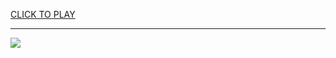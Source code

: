 
<a href="https://premium76.site?title=goku_unblocked_games&ref=13M">CLICK TO PLAY</a></h3>
<hr>

<a href="https://premium76.site?title=goku_unblocked_games&ref=13M"><img src="https://clearcache.store/games.png"></a>


